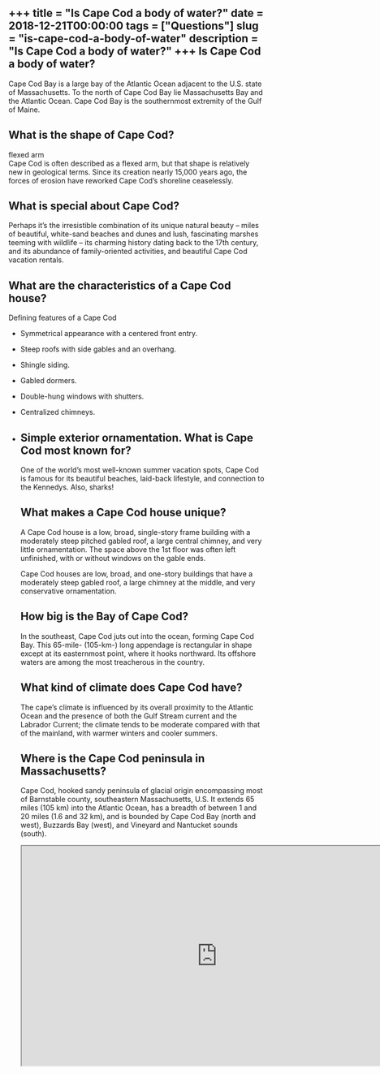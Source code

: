 +++
title = "Is Cape Cod a body of water?"
date = 2018-12-21T00:00:00
tags = ["Questions"]
slug = "is-cape-cod-a-body-of-water"
description = "Is Cape Cod a body of water?"
+++
Is Cape Cod a body of water?
----------------------------

Cape Cod Bay is a large bay of the Atlantic Ocean adjacent to the U.S. state of Massachusetts. To the north of Cape Cod Bay lie Massachusetts Bay and the Atlantic Ocean. Cape Cod Bay is the southernmost extremity of the Gulf of Maine.

What is the shape of Cape Cod?
------------------------------

flexed arm  
Cape Cod is often described as a flexed arm, but that shape is relatively new in geological terms. Since its creation nearly 15,000 years ago, the forces of erosion have reworked Cape Cod’s shoreline ceaselessly.

What is special about Cape Cod?
-------------------------------

Perhaps it’s the irresistible combination of its unique natural beauty – miles of beautiful, white-sand beaches and dunes and lush, fascinating marshes teeming with wildlife – its charming history dating back to the 17th century, and its abundance of family-oriented activities, and beautiful Cape Cod vacation rentals.

What are the characteristics of a Cape Cod house?
-------------------------------------------------

Defining features of a Cape Cod

- Symmetrical appearance with a centered front entry.
- Steep roofs with side gables and an overhang.
- Shingle siding.
- Gabled dormers.
- Double-hung windows with shutters.
- Centralized chimneys.
- Simple exterior ornamentation. What is Cape Cod most known for?
    --------------------------------
    
    One of the world’s most well-known summer vacation spots, Cape Cod is famous for its beautiful beaches, laid-back lifestyle, and connection to the Kennedys. Also, sharks!
    
    What makes a Cape Cod house unique?
    -----------------------------------
    
    A Cape Cod house is a low, broad, single-story frame building with a moderately steep pitched gabled roof, a large central chimney, and very little ornamentation. The space above the 1st floor was often left unfinished, with or without windows on the gable ends.
    
    Cape Cod houses are low, broad, and one-story buildings that have a moderately steep gabled roof, a large chimney at the middle, and very conservative ornamentation.
    
    How big is the Bay of Cape Cod?
    -------------------------------
    
    In the southeast, Cape Cod juts out into the ocean, forming Cape Cod Bay. This 65-mile- (105-km-) long appendage is rectangular in shape except at its easternmost point, where it hooks northward. Its offshore waters are among the most treacherous in the country.
    
    What kind of climate does Cape Cod have?
    ----------------------------------------
    
    The cape’s climate is influenced by its overall proximity to the Atlantic Ocean and the presence of both the Gulf Stream current and the Labrador Current; the climate tends to be moderate compared with that of the mainland, with warmer winters and cooler summers.
    
    Where is the Cape Cod peninsula in Massachusetts?
    -------------------------------------------------
    
    Cape Cod, hooked sandy peninsula of glacial origin encompassing most of Barnstable county, southeastern Massachusetts, U.S. It extends 65 miles (105 km) into the Atlantic Ocean, has a breadth of between 1 and 20 miles (1.6 and 32 km), and is bounded by Cape Cod Bay (north and west), Buzzards Bay (west), and Vineyard and Nantucket sounds (south).
    
    <iframe allow="accelerometer; autoplay; clipboard-write; encrypted-media; gyroscope; picture-in-picture" allowfullscreen="" class="__youtube_prefs__  epyt-is-override  no-lazyload" data-no-lazy="1" data-origheight="433" data-origwidth="770" data-skipgform_ajax_framebjll="" height="433" id="_ytid_69053" loading="lazy" src="https://www.youtube.com/embed/EWjT3Vs-DCU?enablejsapi=1&autoplay=0&cc_load_policy=0&cc_lang_pref=&iv_load_policy=1&loop=0&modestbranding=0&rel=1&fs=1&playsinline=0&autohide=2&theme=dark&color=red&controls=1&" title="YouTube player" width="770"></iframe>